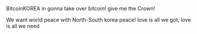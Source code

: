 BitcoinKOREA in gonna take over bitcoin! give me the Crown!

We want world peace with North-South korea peace!
love is all we got, love is all we need
